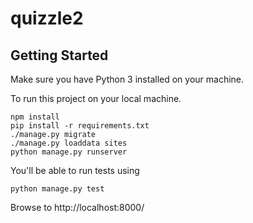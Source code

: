 # quizzle2

## Getting Started

Make sure you have Python 3 installed on your machine.

To run this project on your local machine.

```
npm install
pip install -r requirements.txt
./manage.py migrate
./manage.py loaddata sites
python manage.py runserver
```

You'll be able to run tests using
```
python manage.py test
```

Browse to http://localhost:8000/

